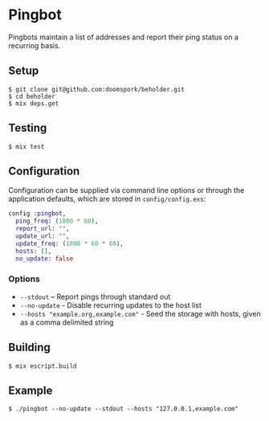 # Pingbot

Pingbots maintain a list of addresses and report their ping status on a recurring basis.

## Setup

	$ git clone git@github.com:doomspork/beholder.git
	$ cd beholder
	$ mix deps.get

## Testing

	$ mix test

## Configuration

Configuration can be supplied via command line options or through the application defaults, which are stored in `config/config.exs`:

```elixir
config :pingbot,
  ping_freq: (1000 * 60),
  report_url: "",
  update_url: "",
  update_freq: (1000 * 60 * 60),
  hosts: [],
  no_update: false
```

### Options

+ `--stdout` – Report pings through standard out
+ `--no-update` - Disable recurring updates to the host list
+ `--hosts "example.org,example.com"` - Seed the storage with hosts, given as a comma delimited string

## Building

	$ mix escript.build

## Example

	$ ./pingbot --no-update --stdout --hosts "127.0.0.1,example.com"
